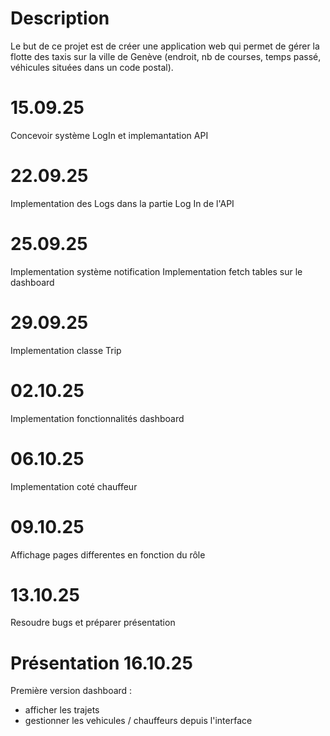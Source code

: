 # Description

Le but de ce projet est de créer une application web qui permet de gérer la flotte des taxis sur la ville de Genève  (endroit, nb de courses, temps passé, véhicules situées dans un code postal).

# 15.09.25

Concevoir système LogIn et implemantation API

# 22.09.25

Implementation des Logs dans la partie Log In de l'API

# 25.09.25

Implementation système notification
Implementation fetch tables sur le dashboard

# 29.09.25

Implementation classe Trip

# 02.10.25

Implementation fonctionnalités dashboard

# 06.10.25

Implementation coté chauffeur

# 09.10.25

Affichage pages differentes en fonction du rôle

# 13.10.25

Resoudre bugs et préparer présentation

# Présentation 16.10.25

Première version dashboard :
- afficher les trajets
- gestionner les vehicules / chauffeurs depuis l'interface